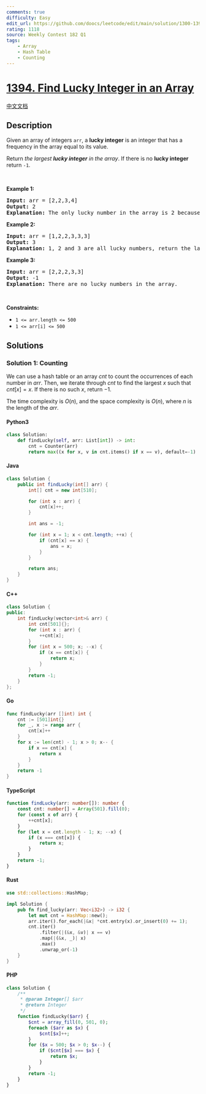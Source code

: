 ```yaml
---
comments: true
difficulty: Easy
edit_url: https://github.com/doocs/leetcode/edit/main/solution/1300-1399/1394.Find%20Lucky%20Integer%20in%20an%20Array/README_EN.md
rating: 1118
source: Weekly Contest 182 Q1
tags:
    - Array
    - Hash Table
    - Counting
---
```


<!-- problem:start -->

# [1394. Find Lucky Integer in an Array](https://leetcode.com/problems/find-lucky-integer-in-an-array)

[中文文档](/solution/1300-1399/1394.Find%20Lucky%20Integer%20in%20an%20Array/README.md)

## Description

<!-- description:start -->

<p>Given an array of integers <code>arr</code>, a <strong>lucky integer</strong> is an integer that has a frequency in the array equal to its value.</p>

<p>Return <em>the largest <strong>lucky integer</strong> in the array</em>. If there is no <strong>lucky integer</strong> return <code>-1</code>.</p>

<p>&nbsp;</p>
<p><strong class="example">Example 1:</strong></p>

<pre>
<strong>Input:</strong> arr = [2,2,3,4]
<strong>Output:</strong> 2
<strong>Explanation:</strong> The only lucky number in the array is 2 because frequency[2] == 2.
</pre>

<p><strong class="example">Example 2:</strong></p>

<pre>
<strong>Input:</strong> arr = [1,2,2,3,3,3]
<strong>Output:</strong> 3
<strong>Explanation:</strong> 1, 2 and 3 are all lucky numbers, return the largest of them.
</pre>

<p><strong class="example">Example 3:</strong></p>

<pre>
<strong>Input:</strong> arr = [2,2,2,3,3]
<strong>Output:</strong> -1
<strong>Explanation:</strong> There are no lucky numbers in the array.
</pre>

<p>&nbsp;</p>
<p><strong>Constraints:</strong></p>

<ul>
	<li><code>1 &lt;= arr.length &lt;= 500</code></li>
	<li><code>1 &lt;= arr[i] &lt;= 500</code></li>
</ul>

<!-- description:end -->

## Solutions

<!-- solution:start -->

### Solution 1: Counting

We can use a hash table or an array $\textit{cnt}$ to count the occurrences of each number in $\textit{arr}$. Then, we iterate through $\textit{cnt}$ to find the largest $x$ such that $\textit{cnt}[x] = x$. If there is no such $x$, return $-1$.

The time complexity is $O(n)$, and the space complexity is $O(n)$, where $n$ is the length of the $\textit{arr}$.

<!-- tabs:start -->

#### Python3

```python
class Solution:
    def findLucky(self, arr: List[int]) -> int:
        cnt = Counter(arr)
        return max((x for x, v in cnt.items() if x == v), default=-1)
```

#### Java

```java
class Solution {
    public int findLucky(int[] arr) {
        int[] cnt = new int[510];

        for (int x : arr) {
            cnt[x]++;
        }

        int ans = -1;

        for (int x = 1; x < cnt.length; ++x) {
            if (cnt[x] == x) {
                ans = x;
            }
        }

        return ans;
    }
}

```

#### C++

```cpp
class Solution {
public:
    int findLucky(vector<int>& arr) {
        int cnt[501]{};
        for (int x : arr) {
            ++cnt[x];
        }
        for (int x = 500; x; --x) {
            if (x == cnt[x]) {
                return x;
            }
        }
        return -1;
    }
};
```

#### Go

```go
func findLucky(arr []int) int {
	cnt := [501]int{}
	for _, x := range arr {
		cnt[x]++
	}
	for x := len(cnt) - 1; x > 0; x-- {
		if x == cnt[x] {
			return x
		}
	}
	return -1
}
```

#### TypeScript

```ts
function findLucky(arr: number[]): number {
    const cnt: number[] = Array(501).fill(0);
    for (const x of arr) {
        ++cnt[x];
    }
    for (let x = cnt.length - 1; x; --x) {
        if (x === cnt[x]) {
            return x;
        }
    }
    return -1;
}
```

#### Rust

```rust
use std::collections::HashMap;

impl Solution {
    pub fn find_lucky(arr: Vec<i32>) -> i32 {
        let mut cnt = HashMap::new();
        arr.iter().for_each(|&x| *cnt.entry(x).or_insert(0) += 1);
        cnt.iter()
            .filter(|(&x, &v)| x == v)
            .map(|(&x, _)| x)
            .max()
            .unwrap_or(-1)
    }
}
```

#### PHP

```php
class Solution {
    /**
     * @param Integer[] $arr
     * @return Integer
     */
    function findLucky($arr) {
        $cnt = array_fill(0, 501, 0);
        foreach ($arr as $x) {
            $cnt[$x]++;
        }
        for ($x = 500; $x > 0; $x--) {
            if ($cnt[$x] === $x) {
                return $x;
            }
        }
        return -1;
    }
}
```

<!-- tabs:end -->

<!-- solution:end -->

<!-- problem:end -->
